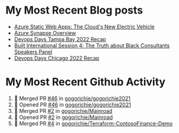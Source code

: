 # My Most Recent Blog posts
<!-- BLOG-POST-LIST:START -->
- [Azure Static Web Apps: The Cloud&#39;s New Electric Vehicle](https://www.gogorichie.com/blog/microsoft/azurespringcleaning2023/)
- [Azure Synapse Overview](https://www.gogorichie.com/blog/microsoft/azure-synapse-overview/)
- [Devops Days Tampa Bay 2022 Recap](https://www.gogorichie.com/blog/devopsdaystampabay2022recap/)
- [Built International Session 4: The Truth about Black Consultants Speakers Panel](https://www.gogorichie.com/blog/built-speakers-panel-appearance/)
- [Devops Days Chicago 2022 Recap](https://www.gogorichie.com/blog/devopsdayschicago2022recap/)
<!-- BLOG-POST-LIST:END -->


# My Most Recent Github Activity
<!--START_SECTION:activity-->
1. 🎉 Merged PR [#46](https://github.com/gogorichie/gogorichie2021/pull/46) in [gogorichie/gogorichie2021](https://github.com/gogorichie/gogorichie2021)
2. 💪 Opened PR [#46](https://github.com/gogorichie/gogorichie2021/pull/46) in [gogorichie/gogorichie2021](https://github.com/gogorichie/gogorichie2021)
3. 🎉 Merged PR [#2](https://github.com/gogorichie/Mainroad/pull/2) in [gogorichie/Mainroad](https://github.com/gogorichie/Mainroad)
4. 💪 Opened PR [#2](https://github.com/gogorichie/Mainroad/pull/2) in [gogorichie/Mainroad](https://github.com/gogorichie/Mainroad)
5. 🎉 Merged PR [#4](https://github.com/gogorichie/Terraform-ContosoFinance-Demo/pull/4) in [gogorichie/Terraform-ContosoFinance-Demo](https://github.com/gogorichie/Terraform-ContosoFinance-Demo)
<!--END_SECTION:activity-->

